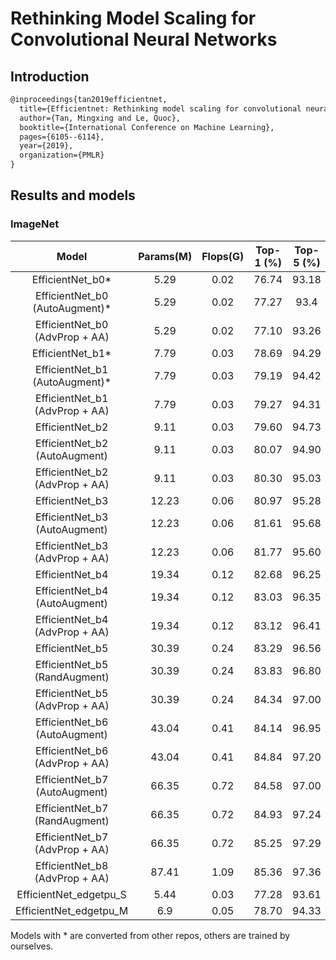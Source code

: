 # Rethinking Model Scaling for Convolutional Neural Networks

## Introduction

<!-- [ALGORITHM] -->

```latex
@inproceedings{tan2019efficientnet,
  title={Efficientnet: Rethinking model scaling for convolutional neural networks},
  author={Tan, Mingxing and Le, Quoc},
  booktitle={International Conference on Machine Learning},
  pages={6105--6114},
  year={2019},
  organization={PMLR}
}
```

## Results and models

### ImageNet

|         Model         | Params(M) | Flops(G) | Top-1 (%) | Top-5 (%) | Config | Download |
|:---------------------:|:---------:|:--------:|:---------:|:---------:|:---------:|:--------:|
| EfficientNet_b0*               | 5.29 | 0.02  | 76.74 | 93.18 | [config](https://github.com/open-mmlab/mmclassification/blob/master/configs/efficientnet/efficientnet_b0_b32x8_imagenet.py) |  [model](https://download.openmmlab.com/mmclassification/v0/efficientnet/efficientnet_b0_20200902-fbd07c93.pth) &#124; - |
| EfficientNet_b0 (AutoAugment)* | 5.29 | 0.02  | 77.27 | 93.4 | [config](https://github.com/open-mmlab/mmclassification/blob/master/configs/efficientnet/efficientnet_b0_b32x8_imagenet.py) |[model](https://download.openmmlab.com/mmclassification/v0/efficientnet/efficientnet_b0_autoaugment_20200902-bc21d1cb.pth) &#124; - |
| EfficientNet_b0 (AdvProp + AA)| 5.29 | 0.02  | 77.10 | 93.26 | [config](https://github.com/open-mmlab/mmclassification/blob/master/configs/efficientnet/efficientnet_b0_b32x8_imagenet.py) |[model](https://download.openmmlab.com/mmclassification/v0/efficientnet/efficientnet_b0_advprob_20200902-71f75f44.pth) &#124; - |
| EfficientNet_b1*               | 7.79 | 0.03  | 78.69 | 94.29 | [config](https://github.com/open-mmlab/mmclassification/blob/master/configs/efficientnet/efficientnet_b1_b32x8_imagenet.py) | [model](https://download.openmmlab.com/mmclassification/v0/efficientnet/efficientnet_b1_20200902-c43b8538.pth) &#124; - |
| EfficientNet_b1 (AutoAugment)* | 7.79 | 0.03  | 79.19 | 94.42 | [config](https://github.com/open-mmlab/mmclassification/blob/master/configs/efficientnet/efficientnet_b1_b32x8_imagenet.py) | [config](https://github.com/open-mmlab/mmclassification/blob/master/configs/efficientnet/efficientnet_b1_b32x8_imagenet.py) |[model](https://download.openmmlab.com/mmclassification/v0/efficientnet/efficientnet_b1_autoaugment_20200902-6057bf77.pth) &#124; - |
| EfficientNet_b1 (AdvProp + AA)| 7.79 | 0.03  | 79.27 | 94.31 | [config](https://github.com/open-mmlab/mmclassification/blob/master/configs/efficientnet/efficientnet_b1_b32x8_imagenet.py) | [model](https://download.openmmlab.com/mmclassification/v0/efficientnet/efficientnet_b1_advprob_20200902-7b910c4e.pth) &#124; - |
| EfficientNet_b2               | 9.11 | 0.03  | 79.60 | 94.73 | [config](https://github.com/open-mmlab/mmclassification/blob/master/configs/efficientnet/efficientnet_b2_b32x8_imagenet.py) | [model](https://download.openmmlab.com/mmclassification/v0/efficientnet/efficientnet_b2_20200902-28d2d19a.pth) &#124; - |
| EfficientNet_b2 (AutoAugment) | 9.11 | 0.03  | 80.07 | 94.90 | [config](https://github.com/open-mmlab/mmclassification/blob/master/configs/efficientnet/efficientnet_b2_b32x8_imagenet.py) | [model](https://download.openmmlab.com/mmclassification/v0/efficientnet/efficientnet_b2_autoaugment_20200902-755b5570.pth) &#124; - |
| EfficientNet_b2 (AdvProp + AA)| 9.11 | 0.03  | 80.30 | 95.03 | [config](https://github.com/open-mmlab/mmclassification/blob/master/configs/efficientnet/efficientnet_b2_b32x8_imagenet.py) | [model](https://download.openmmlab.com/mmclassification/v0/efficientnet/efficientnet_b2_advprob_20200902-92aae5db.pth) &#124; - |
| EfficientNet_b3               | 12.23| 0.06  | 80.97 | 95.28 | [config](https://github.com/open-mmlab/mmclassification/blob/master/configs/efficientnet/efficientnet_b3_b32x8_imagenet.py) | [model](https://download.openmmlab.com/mmclassification/v0/efficientnet/efficientnet_b3_20200902-6b3b50db.pth) &#124; - |
| EfficientNet_b3 (AutoAugment) | 12.23| 0.06  | 81.61 | 95.68 | [config](https://github.com/open-mmlab/mmclassification/blob/master/configs/efficientnet/efficientnet_b3_b32x8_imagenet.py) | [model](https://download.openmmlab.com/mmclassification/v0/efficientnet/efficientnet_b3_autoaugment_20200902-98895895.pth) &#124; - |
| EfficientNet_b3 (AdvProp + AA)| 12.23| 0.06  | 81.77 | 95.60 | [config](https://github.com/open-mmlab/mmclassification/blob/master/configs/efficientnet/efficientnet_b3_b32x8_imagenet.py) | [model](https://download.openmmlab.com/mmclassification/v0/efficientnet/efficientnet_b3_advprob_20200902-2e57aa32.pth) &#124; - |
| EfficientNet_b4               | 19.34| 0.12  | 82.68 | 96.25 | [config](https://github.com/open-mmlab/mmclassification/blob/master/configs/efficientnet/efficientnet_b4_b32x8_imagenet.py) | [model](https://download.openmmlab.com/mmclassification/v0/efficientnet/efficientnet_b4_20200902-6e724d3d.pth) &#124; - |
| EfficientNet_b4 (AutoAugment) | 19.34| 0.12  | 83.03 | 96.35 | [config](https://github.com/open-mmlab/mmclassification/blob/master/configs/efficientnet/efficientnet_b4_b32x8_imagenet.py) | [model](https://download.openmmlab.com/mmclassification/v0/efficientnet/efficientnet_b4_autoaugment_20200902-cb07b99a.pth) &#124; - |
| EfficientNet_b4 (AdvProp + AA)| 19.34| 0.12  | 83.12 | 96.41 | [config](https://github.com/open-mmlab/mmclassification/blob/master/configs/efficientnet/efficientnet_b4_b32x8_imagenet.py) | [model](https://download.openmmlab.com/mmclassification/v0/efficientnet/efficientnet_b4_advprob_20200902-d2a17db9.pth) &#124; - |
| EfficientNet_b5               | 30.39| 0.24  | 83.29 | 96.56 | [config](https://github.com/open-mmlab/mmclassification/blob/master/configs/efficientnet/efficientnet_b5_b32x8_imagenet.py) | [model](https://download.openmmlab.com/mmclassification/v0/efficientnet/efficientnet_b5_20200902-bfd0f1db.pth) &#124; - |
| EfficientNet_b5 (RandAugment) | 30.39| 0.24  | 83.83 | 96.80 | [config](https://github.com/open-mmlab/mmclassification/blob/master/configs/efficientnet/efficientnet_b5_b32x8_imagenet.py) | [model](https://download.openmmlab.com/mmclassification/v0/efficientnet/efficientnet_b5_randaugment_20200902-ea4db767.pth) &#124; - |
| EfficientNet_b5 (AdvProp + AA)| 30.39| 0.24  | 84.34 | 97.00 | [config](https://github.com/open-mmlab/mmclassification/blob/master/configs/efficientnet/efficientnet_b5_b32x8_imagenet.py) | [model](https://download.openmmlab.com/mmclassification/v0/efficientnet/efficientnet_b5_advprob_20200902-27015836.pth) &#124; - |
| EfficientNet_b6 (AutoAugment) | 43.04| 0.41  | 84.14 | 96.95 | [config](https://github.com/open-mmlab/mmclassification/blob/master/configs/efficientnet/efficientnet_b6_b32x8_imagenet.py) | [model](https://download.openmmlab.com/mmclassification/v0/efficientnet/efficientnet_b6_autoaugment_20200902-e751721d.pth) &#124; - |
| EfficientNet_b6 (AdvProp + AA)| 43.04| 0.41  | 84.84 | 97.20 | [config](https://github.com/open-mmlab/mmclassification/blob/master/configs/efficientnet/efficientnet_b6_b32x8_imagenet.py) | [model](https://download.openmmlab.com/mmclassification/v0/efficientnet/efficientnet_b6_advprob_20200902-38908102.pth) &#124; - |
| EfficientNet_b7 (AutoAugment) | 66.35| 0.72  | 84.58 | 97.00 | [config](https://github.com/open-mmlab/mmclassification/blob/master/configs/efficientnet/efficientnet_b7_b32x8_imagenet.py) | [model](https://download.openmmlab.com/mmclassification/v0/efficientnet/efficientnet_b7_autoaugment_20200902-848069e8.pth) &#124; - |
| EfficientNet_b7 (RandAugment) | 66.35| 0.72  | 84.93 | 97.24 | [config](https://github.com/open-mmlab/mmclassification/blob/master/configs/efficientnet/efficientnet_b7_b32x8_imagenet.py) |[model](https://download.openmmlab.com/mmclassification/v0/efficientnet/efficientnet_b7_randaugment_20200902-584f1258.pth) &#124; - |
| EfficientNet_b7 (AdvProp + AA)| 66.35| 0.72  | 85.25 | 97.29 | [config](https://github.com/open-mmlab/mmclassification/blob/master/configs/efficientnet/efficientnet_b7_b32x8_imagenet.py) |[model](https://download.openmmlab.com/mmclassification/v0/efficientnet/efficientnet_b7_advprob_20200902-2269887d.pth) &#124; - |
| EfficientNet_b8 (AdvProp + AA)| 87.41| 1.09  | 85.36 | 97.36 | [config](https://github.com/open-mmlab/mmclassification/blob/master/configs/efficientnet/efficientnet_b8_b32x8_imagenet.py) |[model](https://download.openmmlab.com/mmclassification/v0/efficientnet/efficientnet_b8_advprob_20200902-7673a8bf.pth) &#124; - |
| EfficientNet_edgetpu_S        | 5.44 | 0.03  | 77.28 | 93.61 | [config](https://github.com/open-mmlab/mmclassification/blob/master/configs/efficientnet/efficientnet_es_b32x8_imagenet.py) |[model](https://download.openmmlab.com/mmclassification/v0/efficientnet/efficientnet_es_20200902-81a6b8fc.pth) &#124; - |
| EfficientNet_edgetpu_M        | 6.9  | 0.05  | 78.70 | 94.33 | [config](https://github.com/open-mmlab/mmclassification/blob/master/configs/efficientnet/efficientnet_em_b32x8_imagenet.py) |[model](https://download.openmmlab.com/mmclassification/v0/efficientnet/efficientnet_em_20200902-d9c295bc.pth) &#124; - |

Models with * are converted from other repos, others are trained by ourselves.
